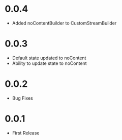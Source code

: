 # 0.0.4

- Added noContentBuilder to CustomStreamBuilder

# 0.0.3

- Default state updated to noContent
- Ability to update state to noContent

# 0.0.2

- Bug Fixes

# 0.0.1

- First Release
